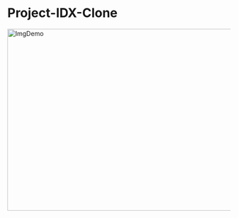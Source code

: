 ﻿# Project-IDX-Clone
 
<img width="722" height="411" alt="ImgDemo" src="https://github.com/user-attachments/assets/539c542b-b361-4231-974b-6b6c992c7ada" />

